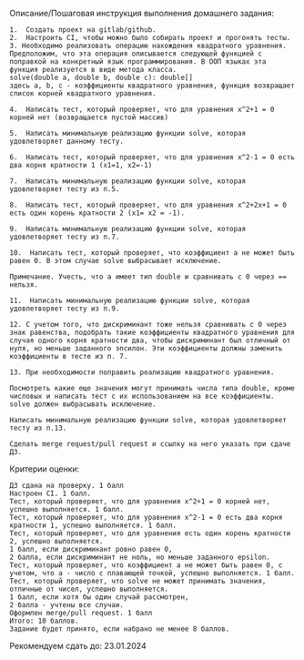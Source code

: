 Описание/Пошаговая инструкция выполнения домашнего задания:

    1.  Создать проект на gitlab/github.
    2.  Настроить CI, чтобы можно было собирать проект и прогонять тесты.
    3. Необходимо реализовать операцию нахождения квадратного уравнения. Предположим, что эта операция описывается следующей функцией c поправкой на конкретный язык программирования. В ООП языках эта функция реализуется в виде метода класса.
    solve(double a, double b, double c): double[]
    здесь a, b, c - коэффициенты квадратного уравнения, функция возвращает список корней квадратного уравнения.

    4.  Написать тест, который проверяет, что для уравнения x^2+1 = 0 корней нет (возвращается пустой массив)
    
    5.  Написать минимальную реализацию функции solve, которая удовлетворяет данному тесту.
    
    6.  Написать тест, который проверяет, что для уравнения x^2-1 = 0 есть два корня кратности 1 (x1=1, x2=-1)
    
    7.  Написать минимальную реализацию функции solve, которая удовлетворяет тесту из п.5.
    
    8.  Написать тест, который проверяет, что для уравнения x^2+2x+1 = 0 есть один корень кратности 2 (x1= x2 = -1).
    
    9.  Написать минимальную реализацию функции solve, которая удовлетворяет тесту из п.7.
    
    10.  Написать тест, который проверяет, что коэффициент a не может быть равен 0. В этом случае solve выбрасывает исключение.
    
    Примечание. Учесть, что a имеет тип double и сравнивать с 0 через == нельзя.
    
    11.  Написать минимальную реализацию функции solve, которая удовлетворяет тесту из п.9.
    
    12. С учетом того, что дискриминант тоже нельзя сравнивать с 0 через знак равенства, подобрать такие коэффициенты квадратного уравнения для случая одного корня кратности два, чтобы дискриминант был отличный от нуля, но меньше заданного эпсилон. Эти коэффициенты должны заменить коэффициенты в тесте из п. 7.
    
    13. При необходимости поправить реализацию квадратного уравнения.
    
    Посмотреть какие еще значения могут принимать числа типа double, кроме числовых и написать тест с их использованием на все коэффициенты. solve должен выбрасывать исключение.
    
    Написать минимальную реализацию функции solve, которая удовлетворяет тесту из п.13.
    
    Сделать merge request/pull request и ссылку на него указать при сдаче ДЗ.


Критерии оценки:

    ДЗ сдана на проверку. 1 балл
    Настроен CI. 1 балл.
    Тест, который проверяет, что для уравнения x^2+1 = 0 корней нет, успешно выполняется. 1 балл.
    Тест, который проверяет, что для уравнения x^2-1 = 0 есть два корня кратности 1, успешно выполняется. 1 балл.
    Тест, который проверяет, что для уравнения есть один корень кратности 2, успешно выполняется.
    1 балл, если дискриминант ровно равен 0,
    2 балла, если дискриминант не ноль, но меньше заданного epsilon.
    Тест, который проверяет, что коэффициент a не может быть равен 0, с учетом, что a - число с плавающей точкой, успешно выполняется. 1 балл.
    Тест, который проверяет, что solve не может принимать значения, отличные от чиcел, успешно выполняется.
    1 балл, если хотя бы один случай рассмотрен,
    2 балла - учтены все случаи.
    Оформлен merge/pull request. 1 балл
    Итого: 10 баллов.
    Задание будет принято, если набрано не менее 8 баллов.


Рекомендуем сдать до: 23.01.2024